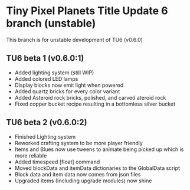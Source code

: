 # Tiny Pixel Planets Title Update 6 branch (unstable)
This branch is for unstable development of TU6 (v0.6.0)

## TU6 beta 1 (v0.6.0:1)
- Added lighting system (still WIP)
- Added colored LED lamps
- Display blocks now emit light when powered
- Added quartz bricks for every color variant
- Added Asteroid rock bricks, polished, and carved ateroid rock
- Fixed copper bucket recipe resulting in a bottomless silver bucket
## TU6 beta 2 (v0.6.0:2)
- Finished Lighting system
- Reworked crafting system to be more player friendly
- Items and Blues now use tweens to animate being picked up which is more reliable
- Added timespeed [float] command
- Moved blockData and itemData dictionaries to the GlobalData script
- Block data and item data now comes from json files
- Upgraded items (Including upgrade modules) now shine
